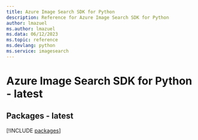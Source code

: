 ```yaml
---
title: Azure Image Search SDK for Python
description: Reference for Azure Image Search SDK for Python
author: lmazuel
ms.author: lmazuel
ms.data: 06/12/2023
ms.topic: reference
ms.devlang: python
ms.service: imagesearch
---
```

# Azure Image Search SDK for Python - latest
## Packages - latest
[!INCLUDE [packages](image-search-index.md)]